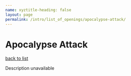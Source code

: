 ```yaml
---
name: xyztitle-heading: false
layout: page
permalink: /intro/list_of_openings/apocalypse-attack/
---
```


# Apocalypse Attack

[back to list](../../list_of_openings)

Description unavailable